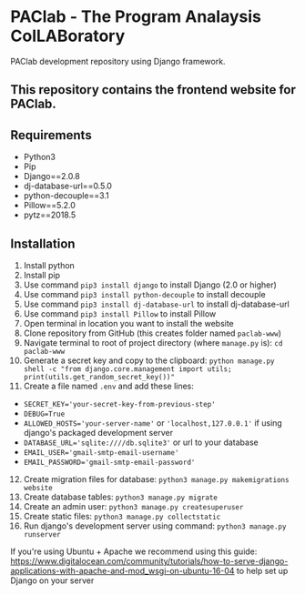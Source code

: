 # PAClab - The Program Analaysis ColLABoratory

PAClab development repository using Django framework.

## This repository contains the frontend website for PAClab.

## Requirements
- Python3
- Pip
- Django==2.0.8
- dj-database-url==0.5.0
- python-decouple==3.1
- Pillow==5.2.0
- pytz==2018.5

## Installation
1. Install python
2. Install pip
3. Use command `pip3 install django` to install Django (2.0 or higher)
4. Use command `pip3 install python-decouple` to install decouple
5. Use command `pip3 install dj-database-url` to install dj-database-url
6. Use command `pip3 install Pillow` to install Pillow
7. Open terminal in location you want to install the website
8. Clone repository from GitHub (this creates folder named `paclab-www`)
9. Navigate terminal to root of project directory (where `manage.py` is): `cd paclab-www`
10. Generate a secret key and copy to the clipboard: `python manage.py shell -c "from django.core.management import utils; print(utils.get_random_secret_key())"`
11. Create a file named `.env` and add these lines:
   - `SECRET_KEY='your-secret-key-from-previous-step'`
   - `DEBUG=True`
   - `ALLOWED_HOSTS='your-server-name'` or `'localhost,127.0.0.1'` if using django's packaged development server
   - `DATABASE_URL='sqlite:////db.sqlite3'` or url to your database
   - `EMAIL_USER='gmail-smtp-email-username'`
   - `EMAIL_PASSWORD='gmail-smtp-email-password'`
12. Create migration files for database: `python3 manage.py makemigrations website`
13. Create database tables: `python3 manage.py migrate`
14. Create an admin user: `python3 manage.py createsuperuser`
15. Create static files: `python3 manage.py collectstatic`
16. Run django's development server using command: `python3 manage.py runserver`

If you're using Ubuntu + Apache we recommend using this guide: https://www.digitalocean.com/community/tutorials/how-to-serve-django-applications-with-apache-and-mod_wsgi-on-ubuntu-16-04 to help set up Django on your server
